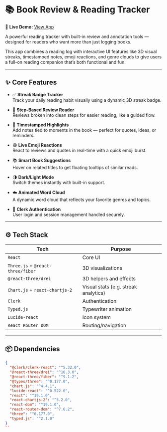 # 📚 Book Review & Reading Tracker

🔗 **Live Demo:** [View App](https://book-tracker-5yz5.vercel.app/)

A powerful reading tracker with built-in review and annotation tools — designed for readers who want more than just logging books.

This app combines a reading log with interactive UI features like 3D visual streaks, timestamped notes, emoji reactions, and genre clouds to give users a full-on reading companion that’s both functional and fun.

---

## ✨ Core Features

- ✅ **Streak Badge Tracker**  
  Track your daily reading habit visually using a dynamic 3D streak badge.

- 📕 **Step-Based Review Reader**  
  Reviews broken into clean steps for easier reading, like a guided flow.

- 📝 **Timestamped Highlights**  
  Add notes tied to moments in the book — perfect for quotes, ideas, or reminders.

- 😄 **Live Emoji Reactions**  
  React to reviews and quotes in real-time with a quick emoji burst.

- 📚 **Smart Book Suggestions**  
  Hover on related titles to get floating tooltips of similar reads.

- 🌗 **Dark/Light Mode**  
  Switch themes instantly with built-in support.

- ☁️ **Animated Word Cloud**  
  A dynamic word cloud that reflects your favorite genres and topics.

- 🔐 **Clerk Authentication**  
  User login and session management handled securely.

---

## ⚙️ Tech Stack

| Tech | Purpose |
|------|---------|
| `React` | Core UI |
| `Three.js` + `@react-three/fiber` | 3D visualizations |
| `@react-three/drei` | 3D helpers and effects |
| `Chart.js` + `react-chartjs-2` | Visual stats (e.g. streak analytics) |
| `Clerk` | Authentication |
| `Typed.js` | Typewriter animation |
| `Lucide-react` | Icon system |
| `React Router DOM` | Routing/navigation |

---

## 📦 Dependencies

```json
{
  "@clerk/clerk-react": "^5.32.0",
  "@react-three/drei": "^10.3.0",
  "@react-three/fiber": "^9.1.2",
  "@types/three": "^0.177.0",
  "chart.js": "^4.4.1",
  "lucide-react": "^0.522.0",
  "react": "^19.1.0",
  "react-chartjs-2": "^5.2.0",
  "react-dom": "^19.1.0",
  "react-router-dom": "^7.6.2",
  "three": "^0.177.0",
  "typed.js": "^2.1.0"
}
``
